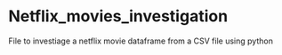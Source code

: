﻿# Netflix_movies_investigation
File to investiage a netflix movie dataframe from a CSV file using python 
